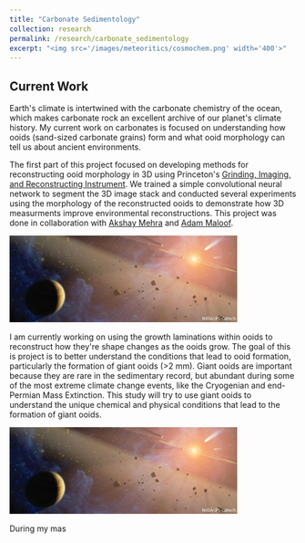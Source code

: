 ```yaml
---
title: "Carbonate Sedimentology"
collection: research
permalink: /research/carbonate_sedimentology
excerpt: "<img src='/images/meteoritics/cosmochem.png' width='400'>"
---
```


## Current Work ##

Earth's climate is intertwined with the carbonate chemistry of the ocean, which makes carbonate rock an excellent archive of our planet's climate history. My current work on carbonates is focused on understanding how ooids (sand-sized carbonate grains) form and what ooid morphology can tell us about ancient environments.

The first part of this project focused on developing methods for reconstructing ooid morphology in 3D using Princeton's [Grinding, Imaging, and Reconstructing Instrument](https://giri.princeton.edu/). We trained a simple convolutional neural network to segment the 3D image stack and conducted several experiments using the morphology of the reconstructed ooids to demonstrate how 3D measurments improve environmental reconstructions. This project was done in collaboration with [Akshay Mehra](https://www.akshaymehra.com/) and [Adam Maloof](https://geosciences.princeton.edu/people/adam-c-maloof).

<img src='/images/meteoritics/solsys.png' width='400'>

I am currently working on using the growth laminations within ooids to reconstruct how they're shape changes as the ooids grow. The goal of this is project is to better understand  the conditions that lead to ooid formation, particularly the formation of giant ooids (>2 mm). Giant ooids are important because they are rare in the sedimentary record, but abundant during some of the most extreme climate change events, like the Cryogenian and end-Permian Mass Extinction. This study will try to use giant ooids to understand the unique chemical and physical conditions that lead to the formation of giant ooids.

<img src='/images/meteoritics/solsys.png' width='400'>


During my mas
